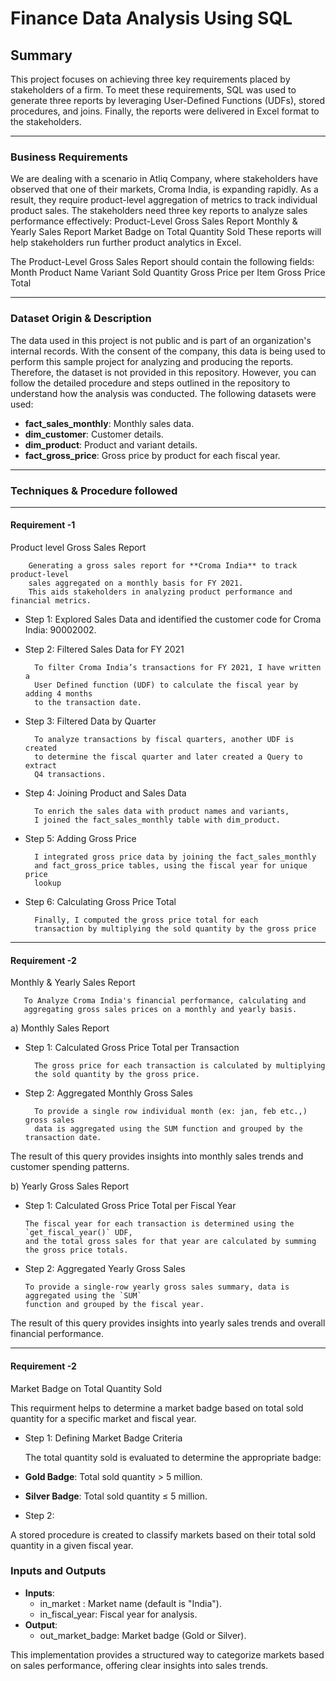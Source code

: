

# Finance Data Analysis Using SQL



## Summary

This project focuses on achieving three key requirements placed by stakeholders of a firm. To meet these requirements, SQL was used to generate three reports by leveraging User-Defined Functions (UDFs), stored procedures, and joins. Finally, the reports were delivered in Excel format to the stakeholders.

---

### Business Requirements

We are dealing with a scenario in Atliq Company, where stakeholders have observed that one of their markets, Croma India, is expanding rapidly. As a result, they require product-level aggregation of metrics to track individual product sales. The stakeholders need three key reports to analyze sales performance effectively:
Product-Level Gross Sales Report
Monthly & Yearly Sales Report
Market Badge on Total Quantity Sold
These reports will help stakeholders run further product analytics in Excel.

The Product-Level Gross Sales Report should contain the following fields:
Month
Product Name
Variant
Sold Quantity
Gross Price per Item
Gross Price Total


---

### Dataset Origin & Description

The data used in this project is not public and is part of an organization's internal records. With the consent of the company, this data is being used to perform this sample project for analyzing and producing the reports. Therefore, the dataset is not provided in this repository. However, you can follow the detailed procedure and steps outlined in the repository to understand how the analysis was conducted.
The following datasets were used:

- **fact_sales_monthly**: Monthly sales data.
- **dim_customer**: Customer details.
- **dim_product**: Product and variant details.
- **fact_gross_price**: Gross price by product for each fiscal year.

---

### Techniques & Procedure followed

---

#### Requirement -1 

Product level Gross Sales Report

        Generating a gross sales report for **Croma India** to track product-level 
        sales aggregated on a monthly basis for FY 2021. 
        This aids stakeholders in analyzing product performance and financial metrics.

- Step 1: Explored Sales Data and identified the customer code for Croma India: 90002002.
  
- Step 2: Filtered Sales Data for FY 2021

        To filter Croma India’s transactions for FY 2021, I have written a
        User Defined function (UDF) to calculate the fiscal year by adding 4 months
        to the transaction date.

- Step 3: Filtered Data by Quarter

        To analyze transactions by fiscal quarters, another UDF is created
        to determine the fiscal quarter and later created a Query to extract
        Q4 transactions.

- Step 4: Joining Product and Sales Data

        To enrich the sales data with product names and variants,
        I joined the fact_sales_monthly table with dim_product. 

- Step 5: Adding Gross Price

        I integrated gross price data by joining the fact_sales_monthly
        and fact_gross_price tables, using the fiscal year for unique price
        lookup

- Step 6: Calculating Gross Price Total

        Finally, I computed the gross price total for each
        transaction by multiplying the sold quantity by the gross price


---


#### Requirement -2

Monthly & Yearly Sales Report

       To Analyze Croma India's financial performance, calculating and 
       aggregating gross sales prices on a monthly and yearly basis.

a) Monthly Sales Report

- Step 1: Calculated Gross Price Total per Transaction

        The gross price for each transaction is calculated by multiplying
        the sold quantity by the gross price. 

- Step 2: Aggregated Monthly Gross Sales

        To provide a single row individual month (ex: jan, feb etc.,) gross sales
        data is aggregated using the SUM function and grouped by the transaction date.

The result of this query provides insights into monthly sales trends and customer spending patterns.


b) Yearly Gross Sales Report


- Step 1: Calculated Gross Price Total per Fiscal Year

      The fiscal year for each transaction is determined using the `get_fiscal_year()` UDF,
      and the total gross sales for that year are calculated by summing the gross price totals.  

- Step 2: Aggregated Yearly Gross Sales

      To provide a single-row yearly gross sales summary, data is aggregated using the `SUM`
      function and grouped by the fiscal year.
  
The result of this query provides insights into yearly sales trends and overall financial performance.

---


#### Requirement -2

Market Badge on Total Quantity Sold

This requirment helps to determine a market badge based on total sold quantity for a 
specific market and fiscal year.  


- Step 1: Defining Market Badge Criteria

   The total quantity sold is evaluated to determine the appropriate badge:  
 - **Gold Badge**: Total sold quantity > 5 million.  
 - **Silver Badge**: Total sold quantity ≤ 5 million.  

- Step 2:

A stored procedure is created to classify markets based on their total sold quantity 
in a given fiscal year.  
   

### Inputs and Outputs
- **Inputs**:
  - in_market : Market name (default is "India").
  - in_fiscal_year: Fiscal year for analysis.
- **Output**:
  - out_market_badge: Market badge (Gold or Silver).

This implementation provides a structured way to categorize markets based on sales performance,
offering clear insights into sales trends.
